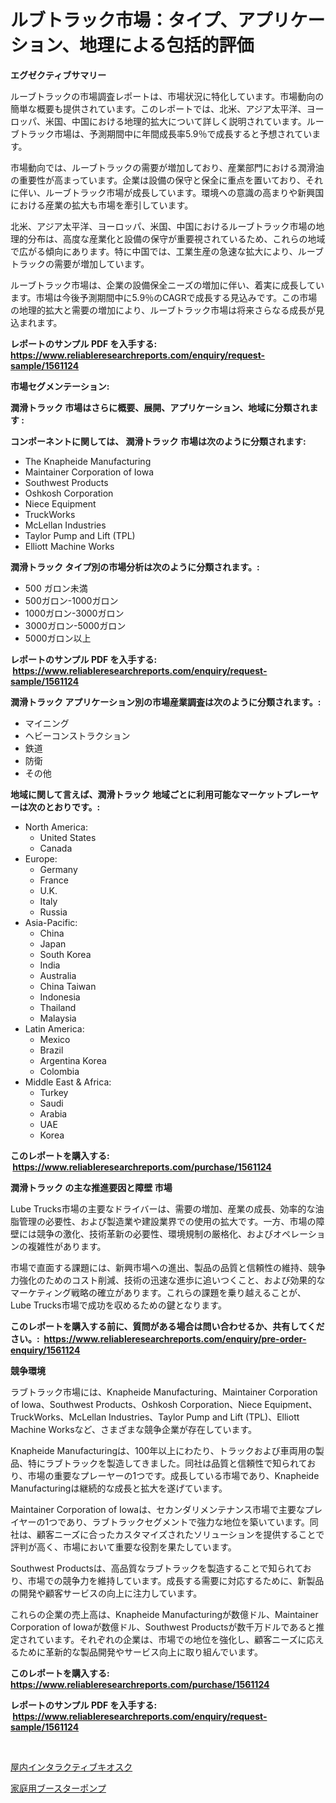 <p><h1>ルブトラック市場：タイプ、アプリケーション、地理による包括的評価</h1></p><p><strong>エグゼクティブサマリー</strong></p>
<p><p>ルーブトラックの市場調査レポートは、市場状況に特化しています。市場動向の簡単な概要も提供されています。このレポートでは、北米、アジア太平洋、ヨーロッパ、米国、中国における地理的拡大について詳しく説明されています。ルーブトラック市場は、予測期間中に年間成長率5.9％で成長すると予想されています。</p><p>市場動向では、ルーブトラックの需要が増加しており、産業部門における潤滑油の重要性が高まっています。企業は設備の保守と保全に重点を置いており、それに伴い、ルーブトラック市場が成長しています。環境への意識の高まりや新興国における産業の拡大も市場を牽引しています。</p><p>北米、アジア太平洋、ヨーロッパ、米国、中国におけるルーブトラック市場の地理的分布は、高度な産業化と設備の保守が重要視されているため、これらの地域で広がる傾向にあります。特に中国では、工業生産の急速な拡大により、ルーブトラックの需要が増加しています。</p><p>ルーブトラック市場は、企業の設備保全ニーズの増加に伴い、着実に成長しています。市場は今後予測期間中に5.9％のCAGRで成長する見込みです。この市場の地理的拡大と需要の増加により、ルーブトラック市場は将来さらなる成長が見込まれます。</p></p>
<p><strong>レポートのサンプル PDF を入手する: <a href="https://www.reliableresearchreports.com/enquiry/request-sample/1561124">https://www.reliableresearchreports.com/enquiry/request-sample/1561124</a></strong></p>
<p><strong>市場セグメンテーション:</strong></p>
<p><strong> 潤滑トラック 市場はさらに概要、展開、アプリケーション、地域に分類されます :</strong></p>
<p><strong>コンポーネントに関しては、 潤滑トラック 市場は次のように分類されます: &nbsp;</strong></p>
<p><ul><li>The Knapheide Manufacturing</li><li>Maintainer Corporation of Iowa</li><li>Southwest Products</li><li>Oshkosh Corporation</li><li>Niece Equipment</li><li>TruckWorks</li><li>McLellan Industries</li><li>Taylor Pump and Lift (TPL)</li><li>Elliott Machine Works</li></ul></p>
<p><strong> 潤滑トラック タイプ別の市場分析は次のように分類されます。:</strong></p>
<p><ul><li>500 ガロン未満</li><li>500ガロン-1000ガロン</li><li>1000ガロン-3000ガロン</li><li>3000ガロン-5000ガロン</li><li>5000ガロン以上</li></ul></p>
<p><strong>レポートのサンプル PDF を入手する: &nbsp;<a href="https://www.reliableresearchreports.com/enquiry/request-sample/1561124">https://www.reliableresearchreports.com/enquiry/request-sample/1561124</a></strong></p>
<p><strong> 潤滑トラック アプリケーション別の市場産業調査は次のように分類されます。:</strong></p>
<p><ul><li>マイニング</li><li>ヘビーコンストラクション</li><li>鉄道</li><li>防衛</li><li>その他</li></ul></p>
<p><strong>地域に関して言えば、潤滑トラック 地域ごとに利用可能なマーケットプレーヤーは次のとおりです。:</strong></p>
<p><ul>
    <li>
        North America:
        <ul>
            <li>United States</li>
            <li>Canada</li>
        </ul>
    </li>
    <li>
        Europe:
        <ul>
            <li>Germany</li>
            <li>France</li>
            <li>U.K.</li>
            <li>Italy</li>
            <li>Russia</li>
        </ul>
    </li>
    <li>
        Asia-Pacific:
        <ul>
            <li>China</li>
            <li>Japan</li>
            <li>South Korea</li>
            <li>India</li>
            <li>Australia</li>
            <li>China Taiwan</li>
            <li>Indonesia</li>
            <li>Thailand</li>
            <li>Malaysia</li>
        </ul>
    </li>
    <li>
        Latin America:
        <ul>
            <li>Mexico</li>
            <li>Brazil</li>
            <li>Argentina Korea</li>
            <li>Colombia</li>
        </ul>
    </li>
    <li>
        Middle East & Africa:
        <ul>
            <li>Turkey</li>
            <li>Saudi</li>
            <li>Arabia</li>
            <li>UAE</li>
            <li>Korea</li>
        </ul>
    </li>
    </ul></p>
<p><strong>このレポートを購入する: &nbsp;<a href="https://www.reliableresearchreports.com/purchase/1561124">https://www.reliableresearchreports.com/purchase/1561124</a></strong></p>
<p><strong>潤滑トラック の主な推進要因と障壁 市場</strong></p>
<p><p>Lube Trucks市場の主要なドライバーは、需要の増加、産業の成長、効率的な油脂管理の必要性、および製造業や建設業界での使用の拡大です。一方、市場の障壁には競争の激化、技術革新の必要性、環境規制の厳格化、およびオペレーションの複雑性があります。</p><p>市場で直面する課題には、新興市場への進出、製品の品質と信頼性の維持、競争力強化のためのコスト削減、技術の迅速な進歩に追いつくこと、および効果的なマーケティング戦略の確立があります。これらの課題を乗り越えることが、Lube Trucks市場で成功を収めるための鍵となります。</p></p>
<p><strong>このレポートを購入する前に、質問がある場合は問い合わせるか、共有してください。:&nbsp; <a href="https://www.reliableresearchreports.com/enquiry/pre-order-enquiry/1561124">https://www.reliableresearchreports.com/enquiry/pre-order-enquiry/1561124</a></strong></p>
<p><strong>競争環境</strong></p>
<p><p>ラブトラック市場には、Knapheide Manufacturing、Maintainer Corporation of Iowa、Southwest Products、Oshkosh Corporation、Niece Equipment、TruckWorks、McLellan Industries、Taylor Pump and Lift (TPL)、Elliott Machine Worksなど、さまざまな競争企業が存在しています。</p><p>Knapheide Manufacturingは、100年以上にわたり、トラックおよび車両用の製品、特にラブトラックを製造してきました。同社は品質と信頼性で知られており、市場の重要なプレーヤーの1つです。成長している市場であり、Knapheide Manufacturingは継続的な成長と拡大を遂げています。</p><p>Maintainer Corporation of Iowaは、セカンダリメンテナンス市場で主要なプレイヤーの1つであり、ラブトラックセグメントで強力な地位を築いています。同社は、顧客ニーズに合ったカスタマイズされたソリューションを提供することで評判が高く、市場において重要な役割を果たしています。</p><p>Southwest Productsは、高品質なラブトラックを製造することで知られており、市場での競争力を維持しています。成長する需要に対応するために、新製品の開発や顧客サービスの向上に注力しています。</p><p>これらの企業の売上高は、Knapheide Manufacturingが数億ドル、Maintainer Corporation of Iowaが数億ドル、Southwest Productsが数千万ドルであると推定されています。それぞれの企業は、市場での地位を強化し、顧客ニーズに応えるために革新的な製品開発やサービス向上に取り組んでいます。</p></p>
<p><strong>このレポートを購入する: &nbsp; <a href="https://www.reliableresearchreports.com/purchase/1561124">https://www.reliableresearchreports.com/purchase/1561124</a></strong></p>
<p><strong>レポートのサンプル PDF を入手する: &nbsp;<a href="https://www.reliableresearchreports.com/enquiry/request-sample/1561124">https://www.reliableresearchreports.com/enquiry/request-sample/1561124</a></strong><strong></strong></p>
<p>&nbsp;</p>
<p><p><a href="https://github.com/RodHoppe07/Market-Research-Report-List-1/blob/main/76041905853.md">屋内インタラクティブキオスク</a></p><p><a href="https://github.com/laurenreichert/Market-Research-Report-List-1/blob/main/90587065852.md">家庭用ブースターポンプ</a></p></p>
